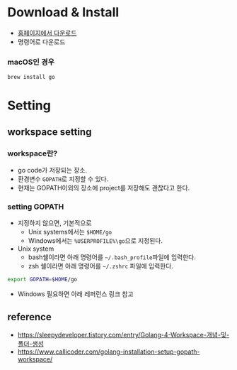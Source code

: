 # Download & Install
- [홈페이지에서 다운로드](https://golang.org/doc/install)
- 명령어로 다운로드
### macOS인 경우
```sh
brew install go
```
# Setting
## workspace setting
### workspace란?
- go code가 저장되는 장소.
- 환경변수 `GOPATH`로 지정할 수 있다.
- 현재는 GOPATH이외의 장소에 project를 저장해도 괜찮다고 한다.
### setting GOPATH
- 지정하지 않으면, 기본적으로
  - Unix systems에서는 `$HOME/go`
  - Windows에서는 `%USERPROFILE%\go`으로 지정된다.
- Unix system
  - bash쉘이라면 아래 명령어를 `~/.bash_profile`파일에 입력한다.
  - zsh 쉘이라면 아래 명령어를 `~/.zshrc` 파일에 입력한다.
```sh
export GOPATH=$HOME/go
```
- Windows
필요하면 아래 레퍼런스 링크 참고 

## reference
- https://sleepydeveloper.tistory.com/entry/Golang-4-Workspace-개념-및-폴더-생성
- https://www.callicoder.com/golang-installation-setup-gopath-workspace/
